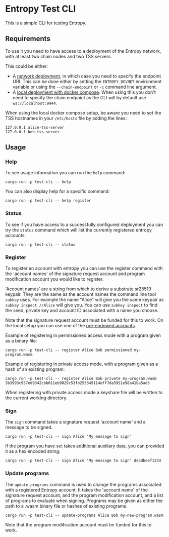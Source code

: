 # Entropy Test CLI

This is a simple CLI for testing Entropy.

## Requirements

To use it you need to have access to a deployment of the Entropy network, with at least two chain
nodes and two TSS servers.

This could be either:

- A [network deployment](https://github.com/entropyxyz/meta/wiki/New-Entropy-network-deployment-runbook), in
which case you need to specify the endpoint URI. This can be done either by setting the
`ENTROPY_DEVNET` environment variable or using the `--chain-endpoint` or `-c` command line argument.
- A [local deployment with docker compose](https://github.com/entropyxyz/meta/wiki/Local-devnet).
  When using this you don't need to specify the chain endpoint as the CLI will by default use
  `ws://localhost:9944`.

When using the local docker compose setup, be aware you need to set the TSS hostnames in your
`/etc/hosts` file by adding the lines:

```
127.0.0.1 alice-tss-server
127.0.0.1 bob-tss-server
```

## Usage

### Help

To see usage information you can run the `help` command:

`cargo run -p test-cli -- help`

You can also display help for a specific command:

`cargo run -p test-cli -- help register`

### Status

To see if you have access to a successfully configured deployment you can try the `status` command
which will list the currently registered entropy accounts:

`cargo run -p test-cli -- status`

### Register

To register an account with entropy you can use the register command with the 'account names' of the
signature request account and program modification account you would like to register.

'Account names' are a string from which to derive a substrate sr25519 keypair. They are the same as
the account names the command line tool `subkey` uses. For example the name "Alice" will give you
the same keypair as `subkey inspect //Alice` will give you. You can use `subkey inspect` to find the
seed, private key and account ID associated with a name you choose.

Note that the signature request account must be funded for this to work. On the local setup you can
use one of the [pre-endowed accounts](https://github.com/entropyxyz/entropy-core/blob/master/node/cli/src/endowed_accounts.rs).

Example of registering in permissioned access mode with a program given as a binary file:

`cargo run -p test-cli -- register Alice Bob permissioned my-program.wasm`

Example of registering in private access mode, with a program given as a hash of an existing
program:

`cargo run -p test-cli -- register Alice Bob private my-program.wasm 3b3993c957ed9342cbb011eb9029c53fb253345114eff7da5951e98a41ba5ad5`

When registering with private access mode a keyshare file will be written to the current working
directory.

### Sign

The `sign` command takes a signature request 'account name' and a message to be signed.

`cargo run -p test-cli -- sign Alice 'My message to sign'`

If the program you have set takes additional auxiliary data, you can provided it as a hex encoded
string:

`cargo run -p test-cli -- sign Alice 'My message to sign' deadbeef1234`

### Update programs

The `update-programs` command is used to change the programs associated with a registered Entropy
account. It takes the 'account name' of the signature request account, and the program modification
account, and a list of programs to evaluate when signing. Programs may be given as either the path
to a .wasm binary file or hashes of existing programs.

`cargo run -p test-cli -- update-programs Alice Bob my-new-program.wasm`

Note that the program modification account must be funded for this to work.

